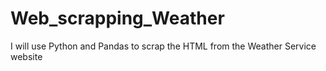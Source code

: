 # Web_scrapping_Weather
I will use Python and Pandas to scrap the HTML from the Weather Service website
